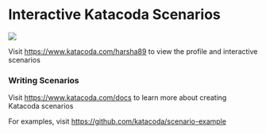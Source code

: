 # Interactive Katacoda Scenarios

[![](http://shields.katacoda.com/katacoda/harsha89/count.svg)](https://www.katacoda.com/harsha89 "Get your profile on Katacoda.com")

Visit https://www.katacoda.com/harsha89 to view the profile and interactive scenarios

### Writing Scenarios
Visit https://www.katacoda.com/docs to learn more about creating Katacoda scenarios

For examples, visit https://github.com/katacoda/scenario-example
